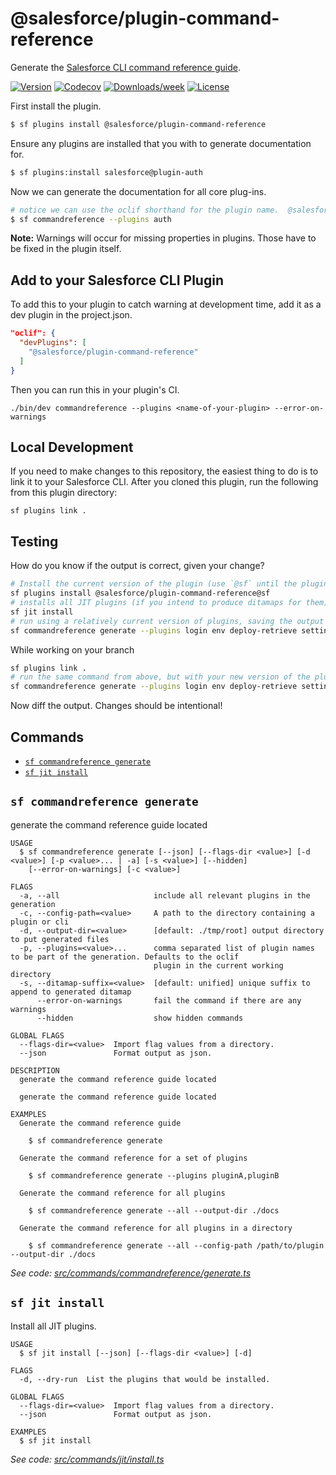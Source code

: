 # @salesforce/plugin-command-reference

Generate the [Salesforce CLI command reference guide](https://developer.salesforce.com/docs/atlas.en-us.sfdx_cli_reference.meta/sfdx_cli_reference/).

[![Version](https://img.shields.io/npm/v/@salesforce/plugin-command-reference.svg)](https://npmjs.org/package/@salesforce/plugin-command-reference)
[![Codecov](https://codecov.io/gh/salesforcecli/plugin-command-reference/branch/master/graph/badge.svg)](https://codecov.io/gh/salesforcecli/plugin-command-reference)
[![Downloads/week](https://img.shields.io/npm/dw/@salesforce/plugin-command-reference.svg)](https://npmjs.org/package/@salesforce/plugin-command-reference)
[![License](https://img.shields.io/npm/l/@salesforce/plugin-command-reference.svg)](https://github.com/salesforcecli/plugin-command-reference/blob/master/package.json)

First install the plugin.

```bash
$ sf plugins install @salesforce/plugin-command-reference
```

Ensure any plugins are installed that you with to generate documentation for.

```bash
$ sf plugins:install salesforce@plugin-auth
```

Now we can generate the documentation for all core plug-ins.

```bash
# notice we can use the oclif shorthand for the plugin name.  @salesforce/plugin-foo => foo
$ sf commandreference --plugins auth
```

**Note:** Warnings will occur for missing properties in plugins. Those have to be fixed in the plugin itself.

## Add to your Salesforce CLI Plugin

To add this to your plugin to catch warning at development time, add it as a dev plugin in the project.json.

```json
"oclif": {
  "devPlugins": [
    "@salesforce/plugin-command-reference"
  ]
}
```

Then you can run this in your plugin's CI.

```sh-session
./bin/dev commandreference --plugins <name-of-your-plugin> --error-on-warnings
```

## Local Development

If you need to make changes to this repository, the easiest thing to do is to link it to your Salesforce CLI. After you cloned this plugin, run the following from this plugin directory:

```sh-session
sf plugins link .
```

## Testing

How do you know if the output is correct, given your change?

```bash
# Install the current version of the plugin (use `@sf` until the plugin is publishing the sf version as main)
sf plugins install @salesforce/plugin-command-reference@sf
# installs all JIT plugins (if you intend to produce ditamaps for them)
sf jit install
# run using a relatively current version of plugins, saving the output as a "gold file"
sf commandreference generate --plugins login env deploy-retrieve settings functions info sobject limits schema custom-metadata data community signups user org packaging templates apex auth dev @salesforce/sfdx-plugin-lwc-test -d outputGold
```

While working on your branch

```bash
sf plugins link .
# run the same command from above, but with your new version of the plugin, writing to a new output file
sf commandreference generate --plugins login env deploy-retrieve settings functions info sobject limits schema custom-metadata data community signups user org packaging templates apex auth dev @salesforce/sfdx-plugin-lwc-test -d outputNew
```

Now diff the output. Changes should be intentional!

## Commands

<!-- commands -->

- [`sf commandreference generate`](#sf-commandreference-generate)
- [`sf jit install`](#sf-jit-install)

## `sf commandreference generate`

generate the command reference guide located

```
USAGE
  $ sf commandreference generate [--json] [--flags-dir <value>] [-d <value>] [-p <value>... | -a] [-s <value>] [--hidden]
    [--error-on-warnings] [-c <value>]

FLAGS
  -a, --all                     include all relevant plugins in the generation
  -c, --config-path=<value>     A path to the directory containing a plugin or cli
  -d, --output-dir=<value>      [default: ./tmp/root] output directory to put generated files
  -p, --plugins=<value>...      comma separated list of plugin names to be part of the generation. Defaults to the oclif
                                plugin in the current working directory
  -s, --ditamap-suffix=<value>  [default: unified] unique suffix to append to generated ditamap
      --error-on-warnings       fail the command if there are any warnings
      --hidden                  show hidden commands

GLOBAL FLAGS
  --flags-dir=<value>  Import flag values from a directory.
  --json               Format output as json.

DESCRIPTION
  generate the command reference guide located

  generate the command reference guide located

EXAMPLES
  Generate the command reference guide

    $ sf commandreference generate

  Generate the command reference for a set of plugins

    $ sf commandreference generate --plugins pluginA,pluginB

  Generate the command reference for all plugins

    $ sf commandreference generate --all --output-dir ./docs

  Generate the command reference for all plugins in a directory

    $ sf commandreference generate --all --config-path /path/to/plugin --output-dir ./docs
```

_See code: [src/commands/commandreference/generate.ts](https://github.com/salesforcecli/plugin-command-reference/blob/3.1.38/src/commands/commandreference/generate.ts)_

## `sf jit install`

Install all JIT plugins.

```
USAGE
  $ sf jit install [--json] [--flags-dir <value>] [-d]

FLAGS
  -d, --dry-run  List the plugins that would be installed.

GLOBAL FLAGS
  --flags-dir=<value>  Import flag values from a directory.
  --json               Format output as json.

EXAMPLES
  $ sf jit install
```

_See code: [src/commands/jit/install.ts](https://github.com/salesforcecli/plugin-command-reference/blob/3.1.38/src/commands/jit/install.ts)_

<!-- commandsstop -->
